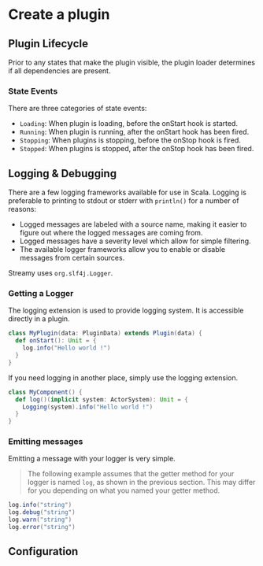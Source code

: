 # Create a plugin

## Plugin Lifecycle

Prior to any states that make the plugin visible, the plugin loader determines if all dependencies are present.

### State Events

There are three categories of state events:
* `Loading`: When plugin is loading, before the onStart hook is started.
* `Running`: When plugin is running, after the onStart hook has been fired.
* `Stopping`: When plugins is stopping, before the onStop hook is fired.
* `Stopped`: When plugins is stopped, after the onStop hook has been fired.

## Logging & Debugging

There are a few logging frameworks available for use in Scala. Logging is preferable to printing to stdout or stderr with `println()` for a number of reasons:

* Logged messages are labeled with a source name, making it easier to figure out where the logged messages are coming from.
* Logged messages have a severity level which allow for simple filtering.
* The available logger frameworks allow you to enable or disable messages from certain sources.

Streamy uses `org.slf4j.Logger`.

### Getting a Logger

The logging extension is used to provide logging system.
It is accessible directly in a plugin.

```scala
class MyPlugin(data: PluginData) extends Plugin(data) {
  def onStart(): Unit = {
    log.info("Hello world !")
  }
}
```

If you need logging in another place, simply use the logging extension. 

```scala
class MyComponent() {
  def log()(implicit system: ActorSystem): Unit = {
    Logging(system).info("Hello world !")
  }
}
```

### Emitting messages

Emitting a message with your logger is very simple.

> The following example assumes that the getter method for your logger is named `log`, as shown in the previous section. This may differ for you depending on what you named your getter method.

```scala
log.info("string")
log.debug("string")
log.warn("string")
log.error("string")
```

## Configuration
